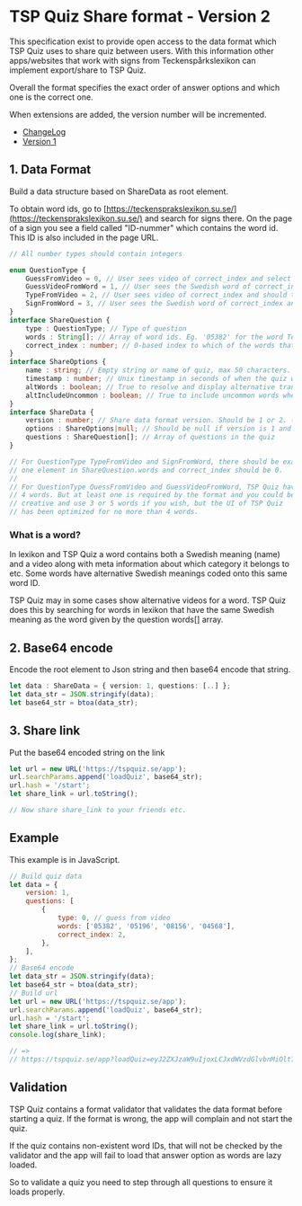 # TSP Quiz Share format - Version 2
This specification exist to provide open access to the data format which TSP Quiz
uses to share quiz between users. With this information other apps/websites that
work with signs from Teckenspårkslexikon can implement export/share to TSP Quiz.

Overall the format specifies the exact order of answer options and which one is
the correct one.

When extensions are added, the version number will be incremented.

* [ChangeLog](CHANGES.md)
* [Version 1](SHARE_FORMAT1.md)

## 1. Data Format
Build a data structure based on ShareData as root element.

To obtain word ids, go to [https://teckensprakslexikon.su.se/](https://teckensprakslexikon.su.se/)
and search for signs there. On the page of a sign you see a field called "ID-nummer" which
contains the word id. This ID is also included in the page URL.

```ts
// All number types should contain integers

enum QuestionType {
    GuessFromVideo = 0, // User sees video of correct_index and select which Swedish word to answer.
    GuessVideoFromWord = 1, // User sees the Swedish word of correct_index and can see all videos.
    TypeFromVideo = 2, // User sees video of correct_index and should type the Swedish word.
    SignFromWord = 3, // User sees the Swedish word of correct_index and should sign it for themself and then get to see the video.
}
interface ShareQuestion {
    type : QuestionType; // Type of question
    words : String[]; // Array of word ids. Eg. '05382' for the word Teckenspråk.
    correct_index : number; // 0-based index to which of the words that is correct
}
interface ShareOptions {
    name : string; // Empty string or name of quiz, max 50 characters.
    timestamp : number; // Unix timestamp in seconds of when the quiz was created.
    altWords : boolean; // True to resolve and display alternative translations for words in this quiz, false to disable. (recommended)
    altIncludeUncommon : boolean; // True to include uncommon words when resolving alternative translations, false to disable. (not recommended)
}
interface ShareData {
    version : number; // Share data format version. Should be 1 or 2. (note: does not corresponds to TSP Quiz versions)
    options : ShareOptions|null; // Should be null if version is 1 and non-null if version is 2.
    questions : ShareQuestion[]; // Array of questions in the quiz
}

// For QuestionType TypeFromVideo and SignFromWord, there should be exactly
// one element in ShareQuestion.words and correct_index should be 0.
//
// For QuestionType QuessFromVideo and GuessVideoFromWord, TSP Quiz have
// 4 words. But at least one is required by the format and you could be
// creative and use 3 or 5 words if you wish, but the UI of TSP Quiz
// has been optimized for no more than 4 words.

```

### What is a word?
In lexikon and TSP Quiz a word contains both a Swedish meaning (name) and a
video along with meta information about which category it belongs to etc.
Some words have alternative Swedish meanings coded onto this same word ID.

TSP Quiz may in some cases show alternative videos for a word. TSP Quiz does
this by searching for words in lexikon that have the same Swedish meaning as
the word given by the question words[] array.


## 2. Base64 encode
Encode the root element to Json string and then base64 encode that string.

```ts
let data : ShareData = { version: 1, questions: [..] };
let data_str = JSON.stringify(data);
let base64_str = btoa(data_str);
```

## 3. Share link
Put the base64 encoded string on the link

```ts
let url = new URL('https://tspquiz.se/app');
url.searchParams.append('loadQuiz', base64_str);
url.hash = '/start';
let share_link = url.toString();

// Now share share_link to your friends etc.
```

## Example
This example is in JavaScript.

```js
// Build quiz data
let data = {
    version: 1,
    questions: [
        {
            type: 0, // guess from video
            words: ['05382', '05196', '08156', '04568'],
            correct_index: 2,
        },
    ],
};
// Base64 encode
let data_str = JSON.stringify(data);
let base64_str = btoa(data_str);
// Build url
let url = new URL('https://tspquiz.se/app');
url.searchParams.append('loadQuiz', base64_str);
url.hash = '/start';
let share_link = url.toString();
console.log(share_link);

// =>
// https://tspquiz.se/app?loadQuiz=eyJ2ZXJzaW9uIjoxLCJxdWVzdGlvbnMiOlt7InR5cGUiOjAsIndvcmRzIjpbIjA1MzgyIiwiMDUxOTYiLCIwODE1NiIsIjA0NTY4Il0sImNvcnJlY3RfaW5kZXgiOjJ9XX0%3D#/start
```

## Validation
TSP Quiz contains a format validator that validates the data format before starting a quiz.
If the format is wrong, the app will complain and not start the quiz.

If the quiz contains non-existent word IDs, that will not be checked by the validator and the
app will fail to load that answer option as words are lazy loaded.

So to validate a quiz you need to step through all questions to ensure it loads properly.
